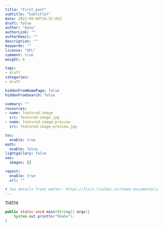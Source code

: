 ```yaml
---
title: "First_post"
subtitle: "Subtitle?"
date: 2022-09-09T16:51:05Z
draft: false
author: "Ayou"
authorLink: ""
authorEmail: ""
description: ""
keywords: ""
license: "GPL"
comment: true
weight: 0

tags:
- draft
categories:
- draft

hiddenFromHomePage: false
hiddenFromSearch: false

summary: ""
resources:
- name: featured-image
  src: featured-image.jpg
- name: featured-image-preview
  src: featured-image-preview.jpg

toc:
  enable: true
math:
  enable: false
lightgallery: false
seo:
  images: []

repost:
  enable: true
  url: ""

# See details front matter: https://fixit.lruihao.cn/theme-documentation-content/#front-matter
---
```


<!--more-->

114514
```java
public static void main(String[] args){
	System.out.println("hhaha");
}
```
